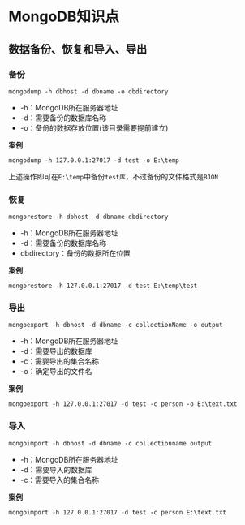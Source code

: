 # MongoDB知识点
## 数据备份、恢复和导入、导出
### 备份

```
mongodump -h dbhost -d dbname -o dbdirectory
```

- -h：MongoDB所在服务器地址
- -d：需要备份的数据库名称
- -o：备份的数据存放位置(该目录需要提前建立)

**案例**

```
mongodump -h 127.0.0.1:27017 -d test -o E:\temp
```
上述操作即可在`E:\temp`中备份`test库`，不过备份的文件格式是`BJON`

### 恢复
```
mongorestore -h dbhost -d dbname dbdirectory
```
- -h：MongoDB所在服务器地址
- -d：需要备份的数据库名称
- dbdirectory：备份的数据所在位置

**案例**

```
mongorestore -h 127.0.0.1:27017 -d test E:\temp\test
```

### 导出
```
mongoexport -h dbhost -d dbname -c collectionName -o output
```

- -h：MongoDB所在服务器地址
- -d：需要导出的数据库
- -c：需要导出的集合名称
- -o：确定导出的文件名

**案例**

```
mongoexport -h 127.0.0.1:27017 -d test -c person -o E:\text.txt
```

### 导入
```
mongoimport -h dbhost -d dbname -c collectionname output 
```


- -h：MongoDB所在服务器地址
- -d：需要导入的数据库
- -c：需要导入的集合名称

**案例**

```
mongoimport -h 127.0.0.1:27017 -d test -c person E:\text.txt 
```
